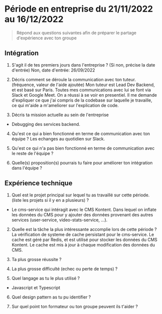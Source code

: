 # Période en entreprise du 21/11/2022 au 16/12/2022

> Répond aux questions suivantes afin de préparer le partage d'expérience avec ton groupe

## Intégration

1. S'agit il de tes premiers jours dans l'entreprise ? (Si non, précise la date d'entrée)
   Non, date d'entrée: 26/09/2022

2. Décris comment se déroule la communication avec ton tuteur. (fréquence, valeur de l'aide ajoutée)
   Mon tuteur est Lead Dev Backend, et est basé sur Paris. Toutes mes communications avec lui se font via Slack et Google Meet.
   On a réussi à se voir en presentiel. Il me demande d'expliquer ce que j'ai compris de la codebase sur laquelle je travaille, ce qui m'aide a m'ameliorer sur l'explication de code.

3. Décris ta mission actuelle au sein de l'entreprise

-   Debugging des services backend.

4. Qu'est ce qui a bien fonctionné en terme de communication avec ton équipe ?
   Les echanges au quotidien sur Slack.

5. Qu'est ce qui n'a pas bien fonctionné en terme de communication avec le reste de l'équipe ?

6. Quelle(s) proposition(s) pourrais tu faire pour améliorer ton intégration dans l'équipe ?

## Expérience technique

1. Quel est le projet principal sur lequel tu as travaillé sur cette période. (liste les projets si il y en a plusieurs) ?

-   Le cms-service qui intéragit avec le CMS Kontent. Dans lequel on inflate les données du CMS pour y ajouter des données provenant des autres services (user-service, video-stats-service, ...).

2. Quelle est la tâche la plus intéressante accomplie lors de cette période ?
   La vérification de systeme de cache persistant pour le cms-service. Le cache est géré par Redis, et est utilisé pour stocker les données du CMS Kontent. Le cache est mis à jour à chaque modification des données du CMS.

3. Ta plus grosse réussite ?

4. La plus grosse difficulté (echec ou perte de temps) ?

5. Quel langage as tu le plus utilisé ?

-   Javascript et Typescript

6. Quel design pattern as tu pu identifier ?

7. Sur quel point ton formateur ou ton groupe peuvent ils t'aider ?

